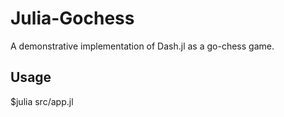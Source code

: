 # Julia-Gochess
A demonstrative implementation of Dash.jl as a go-chess game.

## Usage
$julia src/app.jl

